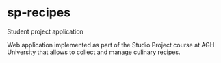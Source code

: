 # sp-recipes
Student project application

Web application implemented as part of the Studio Project course at AGH University that allows to collect and manage culinary recipes.
